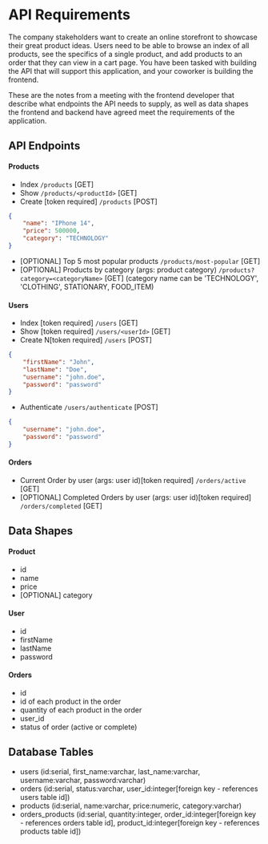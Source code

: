 # API Requirements
The company stakeholders want to create an online storefront to showcase their great product ideas. Users need to be able to browse an index of all products, see the specifics of a single product, and add products to an order that they can view in a cart page. You have been tasked with building the API that will support this application, and your coworker is building the frontend.

These are the notes from a meeting with the frontend developer that describe what endpoints the API needs to supply, as well as data shapes the frontend and backend have agreed meet the requirements of the application. 

## API Endpoints
#### Products
- Index `/products` [GET]
- Show `/products/<productId>` [GET]
- Create [token required] `/products` [POST]
```json
{
    "name": "IPhone 14",
    "price": 500000,
    "category": "TECHNOLOGY"
}
```
- [OPTIONAL] Top 5 most popular products `/products/most-popular` [GET]
- [OPTIONAL] Products by category (args: product category) `/products?category=<categoryName>` [GET] (category name can be 'TECHNOLOGY', 'CLOTHING', STATIONARY, FOOD_ITEM)

#### Users
- Index [token required] `/users` [GET]
- Show [token required] `/users/<userId>` [GET]
- Create N[token required] `/users` [POST]
```json
{
    "firstName": "John",
    "lastName": "Doe",
    "username": "john.doe",
    "password": "password"
}
```
- Authenticate `/users/authenticate` [POST]
```json
{
    "username": "john.doe",
    "password": "password"
}
```

#### Orders
- Current Order by user (args: user id)[token required] `/orders/active` [GET]
- [OPTIONAL] Completed Orders by user (args: user id)[token required] `/orders/completed` [GET]

## Data Shapes
#### Product
-  id
- name
- price
- [OPTIONAL] category

#### User
- id
- firstName
- lastName
- password

#### Orders
- id
- id of each product in the order
- quantity of each product in the order
- user_id
- status of order (active or complete)

## Database Tables
- users (id:serial, first_name:varchar, last_name:varchar, username:varchar, password:varchar)
- orders (id:serial, status:varchar, user_id:integer[foreign key - references users table id])
- products (id:serial, name:varchar, price:numeric, category:varchar)
- orders_products (id:serial, quantity:integer, order_id:integer[foreign key - references orders table id], product_id:integer[foreign key - references products table id])